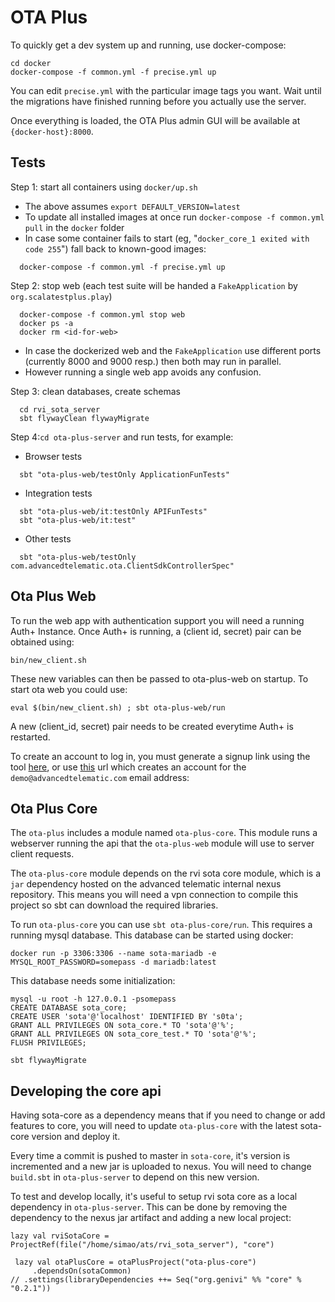 # OTA Plus

To quickly get a dev system up and running, use docker-compose:

```
cd docker
docker-compose -f common.yml -f precise.yml up
```

You can edit `precise.yml` with the particular image tags you want.
Wait until the migrations have finished running before you actually use the
server.

Once everything is loaded, the OTA Plus admin GUI will be available at
`{docker-host}:8000`.

## Tests

Step 1: start all containers using `docker/up.sh`
  - The above assumes `export DEFAULT_VERSION=latest`
  - To update all installed images at once run `docker-compose -f common.yml pull` in the `docker` folder
  - In case some container fails to start (eg, "`docker_core_1 exited with code 255`") fall back to known-good images:
```
  docker-compose -f common.yml -f precise.yml up
```

Step 2: stop web (each test suite will be handed a `FakeApplication` by `org.scalatestplus.play`)
```
  docker-compose -f common.yml stop web
  docker ps -a
  docker rm <id-for-web>
```
  - In case the dockerized web and the `FakeApplication` use different ports (currently 8000 and 9000 resp.) then both may run in parallel.
  - However running a single web app avoids any confusion.

Step 3: clean databases, create schemas
```
  cd rvi_sota_server
  sbt flywayClean flywayMigrate
```

Step 4:`cd ota-plus-server` and run tests, for example:

- Browser tests
```
  sbt "ota-plus-web/testOnly ApplicationFunTests"
```
- Integration tests
```
  sbt "ota-plus-web/it:testOnly APIFunTests"
  sbt "ota-plus-web/it:test"
```
- Other tests
```
  sbt "ota-plus-web/testOnly com.advancedtelematic.ota.ClientSdkControllerSpec"
```

## Ota Plus Web

To run the web app with authentication support you will need a running
Auth+ Instance. Once Auth+ is running, a (client id, secret) pair can
be obtained using:

    bin/new_client.sh

These new variables can then be passed to ota-plus-web on startup. To
start ota web you could use:

    eval $(bin/new_client.sh) ; sbt ota-plus-web/run

A new (client_id, secret) pair needs to be created everytime Auth+ is
restarted.

To create an account to log in, you must generate a signup link using the tool [here](https://gitlab.advancedtelematic.com/vladimir/ota-plus-invite), or use [this](http://localhost:9000/signup/eyJhbGciOiJIUzI1NiJ9.eyJuYW1lIjoiRGVtbyIsImVtYWlsIjoiZGVtb0BhZHZhbmNlZHRlbGVtYXRpYy5jb20iLCJwaG9uZV9udW1iZXIiOiJVbmtub3duIn0.RMTV1PcOWDJhwEuo1tCHpM_xC4NYpCqZNN-ZtlMLaQg) url which creates an account for the `demo@advancedtelematic.com` email address:

  


## Ota Plus Core

The `ota-plus` includes a module named `ota-plus-core`. This module
runs a webserver running the api that the `ota-plus-web` module will
use to server client requests.

The `ota-plus-core` module depends on the rvi sota core module, which
is a `jar` dependency hosted on the advanced telematic internal nexus
repository. This means you will need a vpn connection to compile this
project so sbt can download the required libraries.

To run `ota-plus-core` you can use `sbt ota-plus-core/run`. This
requires a running mysql database. This database can be started using
docker:

    docker run -p 3306:3306 --name sota-mariadb -e MYSQL_ROOT_PASSWORD=somepass -d mariadb:latest

This database needs some initialization:

    mysql -u root -h 127.0.0.1 -psomepass
    CREATE DATABASE sota_core;
    CREATE USER 'sota'@'localhost' IDENTIFIED BY 's0ta';
    GRANT ALL PRIVILEGES ON sota_core.* TO 'sota'@'%';
    GRANT ALL PRIVILEGES ON sota_core_test.* TO 'sota'@'%';
    FLUSH PRIVILEGES;

    sbt flywayMigrate

## Developing the core api

Having sota-core as a dependency means that if you need to change or
add features to core, you will need to update `ota-plus-core` with the
latest sota-core version and deploy it.

Every time a commit is pushed to master in `sota-core`, it's version is
incremented and a new jar is uploaded to nexus. You will need to
change `build.sbt` in `ota-plus-server` to depend on this new version.

To test and develop locally, it's useful to setup rvi sota core as a
local dependency in `ota-plus-server`. This can be done by removing
the dependency to the nexus jar artifact and adding a new local
project:

    lazy val rviSotaCore = ProjectRef(file("/home/simao/ats/rvi_sota_server"), "core")
    
     lazy val otaPlusCore = otaPlusProject("ota-plus-core")
         .dependsOn(sotaCommon)
    // .settings(libraryDependencies ++= Seq("org.genivi" %% "core" % "0.2.1"))
